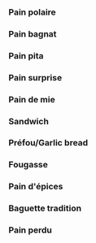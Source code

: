 ### Pain polaire
### Pain bagnat
### Pain pita
### Pain surprise
### Pain de mie
### Sandwich
### Préfou/Garlic bread
### Fougasse
### Pain d'épices
### Baguette tradition
### Pain perdu